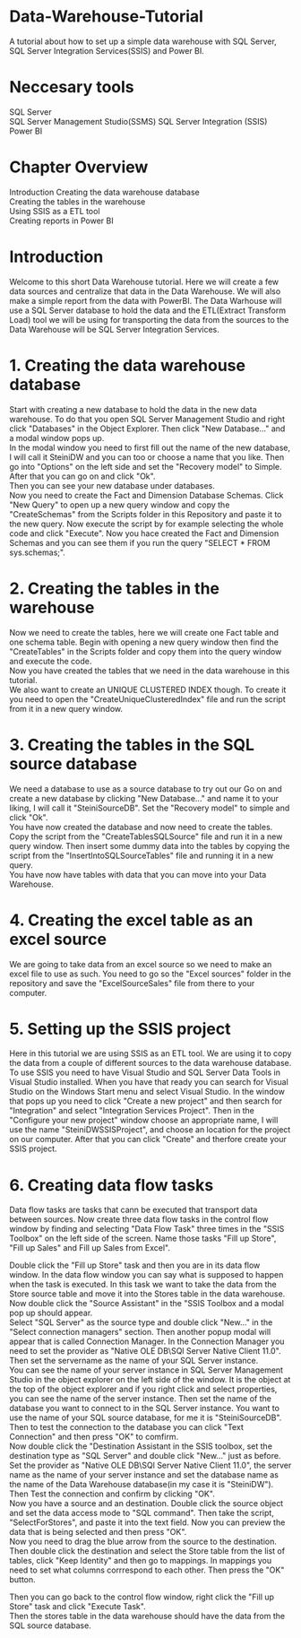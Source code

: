 # Data-Warehouse-Tutorial
A tutorial about how to set up a simple data warehouse with SQL Server, SQL Server Integration Services(SSIS) and Power BI.

# Neccesary tools
SQL Server  
SQL Server Management Studio(SSMS) 
SQL Server Integration (SSIS)  
Power BI  

# Chapter Overview
Introduction
Creating the data warehouse database  
Creating the tables in the warehouse  
Using SSIS as a ETL tool  
Creating reports in Power BI

# Introduction
Welcome to this short Data Warehouse tutorial. Here we will create a few data sources and centralize that data in the Data Warehouse. We will also make a simple report from the data with PowerBI. The Data Warhouse will use a SQL Server database to hold the data and the ETL(Extract Transform Load) tool we will be using for transporting the data from the sources to the Data Warehouse will be SQL Server Integration Services.

# 1. Creating the data warehouse database
Start with creating a new database to hold the data in the new data warehouse. To do that you open SQL Server Management Studio and right click "Databases" in the Object Explorer. Then click "New Database..." and a modal window pops up.  
In the modal window you need to first fill out the name of the new database, I will call it SteiniDW and you can too or choose a name that you like. Then go into "Options" on the left side and set the "Recovery model" to Simple. After that you can go on and click "Ok".  
Then you can see your new database under databases.  
Now you need to create the Fact and Dimension Database Schemas. Click "New Query" to open up a new query window and copy the "CreateSchemas" from the Scripts folder in this Repository and paste it to the new query. Now execute the script by for example selecting the whole code and click "Execute". Now you hace created the Fact and Dimension Schemas and you can see them if you run the query "SELECT * FROM sys.schemas;".  

# 2. Creating the tables in the warehouse
Now we need to create the tables, here we will create one Fact table and one schema table. Begin with opening a new query window then find the "CreateTables" in the Scripts folder and copy them into the query window and execute the code.  
Now you have created the tables that we need in the data warehouse in this tutorial.  
We also want to create an UNIQUE CLUSTERED INDEX though. To create it you need to open the "CreateUniqueClusteredIndex" file and run the script from it in a new query window.


# 3. Creating the tables in the SQL source database
We need a database to use as a source database to try out our 
Go on and create a new database by clicking "New Database..." and name it to your liking, I will call it "SteiniSourceDB". Set the "Recovery model" to simple and click "Ok".  
You have now created the database and now need to create the tables. Copy the script from the "CreateTablesSQLSource" file and run it in a new query window. Then insert some dummy data into the tables by copying the script from the "InsertIntoSQLSourceTables" file and running it in a new query.  
You have now have tables with data that you can move into your Data Warehouse.

# 4. Creating the excel table as an excel source
We are going to take data from an excel source so we need to make an excel file to use as such. You need to go so the "Excel sources" folder in the repository and save the "ExcelSourceSales" file from there to your computer.

# 5. Setting up the SSIS project
Here in this tutorial we are using SSIS as an ETL tool. We are using it to copy the data from a couple of different sources to the data warehouse database.  
To use SSIS you need to have Visual Studio and SQL Server Data Tools in Visual Studio installed. When you have that ready you can search for Visual Studio on the Windows Start menu and select Visual Studio. In the window that pops up you need to click "Create a new project" and then search for "Integration" and select "Integration Services Project". Then in the "Configure your new project" window choose an appropriate name, I will use the name "SteiniDWSSISProject", and choose an location for the project on our computer. After that you can click "Create" and therfore create your SSIS project.

# 6. Creating data flow tasks
Data flow tasks are tasks that cann be executed that transport data between sources.
Now create three data flow tasks in the control flow window by finding and selecting "Data Flow Task" three times in the "SSIS Toolbox" on the left side of the screen. Name those tasks "Fill up Store", "Fill up Sales" and Fill up Sales from Excel".  
  
Double click the "Fill up Store" task and then you are in its data flow window. In the data flow window you can say what is supposed to happen when the task is executed. In this task we want to take the data from the Store source table and move it into the Stores table in the data warehouse. Now double click the "Source Assistant" in the "SSIS Toolbox and a modal pop up should appear.  
Select "SQL Server" as the source type and double click "New..." in the "Select connection managers" section. Then another popup modal will appear that is called Connection Manager. In the Connection Manager you need to set the provider as "Native OLE DB\SQl Server Native Client 11.0". Then set the servername as the name of your SQL Server instance.  
You can see the name of your server instance in SQL Server Management Studio in the object explorer on the left side of the window. It is the object at the top of the object explorer and if you right click and select properties, you can see the name of the server instance.
Then set the name of the database you want to connect to in the SQL Server instance. You want to use the name of your SQL source database, for me it is "SteiniSourceDB". Then to test the connection to the database you can click "Text Connection" and then press "OK" to comfirm.  
Now double click the "Destination Assistant in the SSIS toolbox, set the destination type as "SQL Server" and double click "New..." just as before. Set the provider as "Native OLE DB\SQl Server Native Client 11.0", the server name as the name of your server instance and set the database name as the name of the Data Warehouse database(in my case it is "SteiniDW"). Then Test the connection and confirm by clicking "OK".  
Now you have a source and an destination. Double click the source object and set the data access mode to "SQL command". Then take the script, "SelectForStores", and paste it into the text field. Now you can preview the data that is being selected and then press "OK".  
Now you need to drag the blue arrow from the source to the destination. Then double click the destination and select the Store table from the list of tables, click "Keep Identity" and then go to mappings. In mappings you need to set what columns corrrespond to each other. Then press the "OK" button.  
  
Then you can go back to the control flow window, right click the "Fill up Store" task and click "Execute Task".  
Then the stores table in the data warehouse should have the data from the SQL source database.


  









